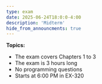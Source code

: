 ```yaml
---
type: exam
date: 2025-06-24T18:0:0-4:00
description: 'Midterm'
hide_from_announcments: true
---
```

**Topics:**
- The exam covers Chapters 1 to 3
- The exam is 3 hours long
- No programming questions
- Starts at 6:00 PM in EX-320
